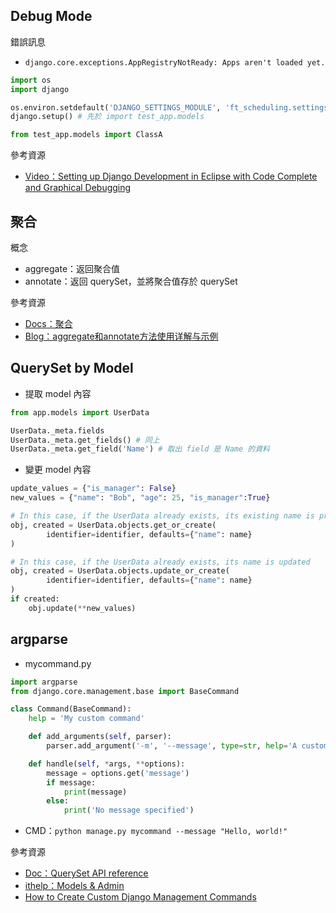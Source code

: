 ## Debug Mode
錯誤訊息
* `django.core.exceptions.AppRegistryNotReady: Apps aren't loaded yet.`
```python
import os
import django

os.environ.setdefault('DJANGO_SETTINGS_MODULE', 'ft_scheduling.settings')
django.setup() # 先於 import test_app.models

from test_app.models import ClassA
```

參考資源
* [Video：Setting up Django Development in Eclipse with Code Complete and Graphical Debugging](https://vimeo.com/5027645)


## 聚合
概念  
* aggregate：返回聚合值
* annotate：返回 querySet，並將聚合值存於 querySet
  
參考資源
* [Docs：聚合](https://docs.djangoproject.com/zh-hans/4.1/topics/db/aggregation/)
* [Blog：aggregate和annotate方法使用详解与示例](https://zhuanlan.zhihu.com/p/50974992)

## QuerySet by Model
* 提取 model 內容
```python
from app.models import UserData

UserData._meta.fields
UserData._meta.get_fields() # 同上
UserData._meta.get_field('Name') # 取出 field 是 Name 的資料
```
* 變更 model 內容
```python
update_values = {"is_manager": False}
new_values = {"name": "Bob", "age": 25, "is_manager":True}

# In this case, if the UserData already exists, its existing name is preserved
obj, created = UserData.objects.get_or_create(
        identifier=identifier, defaults={"name": name}
)

# In this case, if the UserData already exists, its name is updated
obj, created = UserData.objects.update_or_create(
        identifier=identifier, defaults={"name": name}
)
if created:
    obj.update(**new_values)
```

## argparse
* mycommand.py
```python
import argparse
from django.core.management.base import BaseCommand

class Command(BaseCommand):
    help = 'My custom command'

    def add_arguments(self, parser):
        parser.add_argument('-m', '--message', type=str, help='A custom message')

    def handle(self, *args, **options):
        message = options.get('message')
        if message:
            print(message)
        else:
            print('No message specified')

```
* CMD：`python manage.py mycommand --message "Hello, world!"`

參考資源
* [Doc：QuerySet API reference](https://docs.djangoproject.com/en/dev/ref/models/querysets/#get)
* [ithelp：Models & Admin](https://ithelp.ithome.com.tw/articles/10201074)
* [How to Create Custom Django Management Commands](https://simpleisbetterthancomplex.com/tutorial/2018/08/27/how-to-create-custom-django-management-commands.html)
